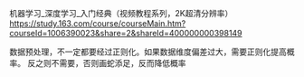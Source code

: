 机器学习_深度学习_入门经典（视频教程系列，2K超清分辨率）
https://study.163.com/course/courseMain.htm?courseId=1006390023&share=2&shareId=400000000398149

数据预处理，不一定都要经过正则化。如果数据维度偏差过大，需要正则化提高概率。
反之则不需要，否则画蛇添足，反而降低概率

